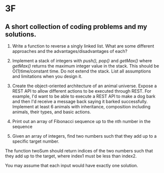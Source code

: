 # 3F
## A short collection of coding problems and my solutions.

1. Write a function to reverse a singly linked list. What are some different approaches and the advantages/disadvantages of each?

2. Implement a stack of integers with <i>push(), pop()</i> and <i> getMax()</i> where <i>getMax()</i> returns the maximum integer value in the stack. This should be O(1)time/constant time. Do not extend the stack. List all assumptions and limitations when you design it.

3. Create the object-oriented architecture of an animal universe. Expose a REST API to allow different actions to be executed through REST. For example, I'd want to be able to execute a REST API to make a dog bark and then I'd receive a message back saying it barked successfully. Implement at least 6 animals with inheritance, composition including animals, their types, and basic actions.

4. Print out an array of Fibonacci sequence up to the nth number in the sequence

5. Given an array of integers, find two numbers such that they add up to a specific target number.

The function twoSum should return indices of the two numbers such that they add up to the target, where index1 must be less than index2.

You may assume that each input would have exactly one solution.
